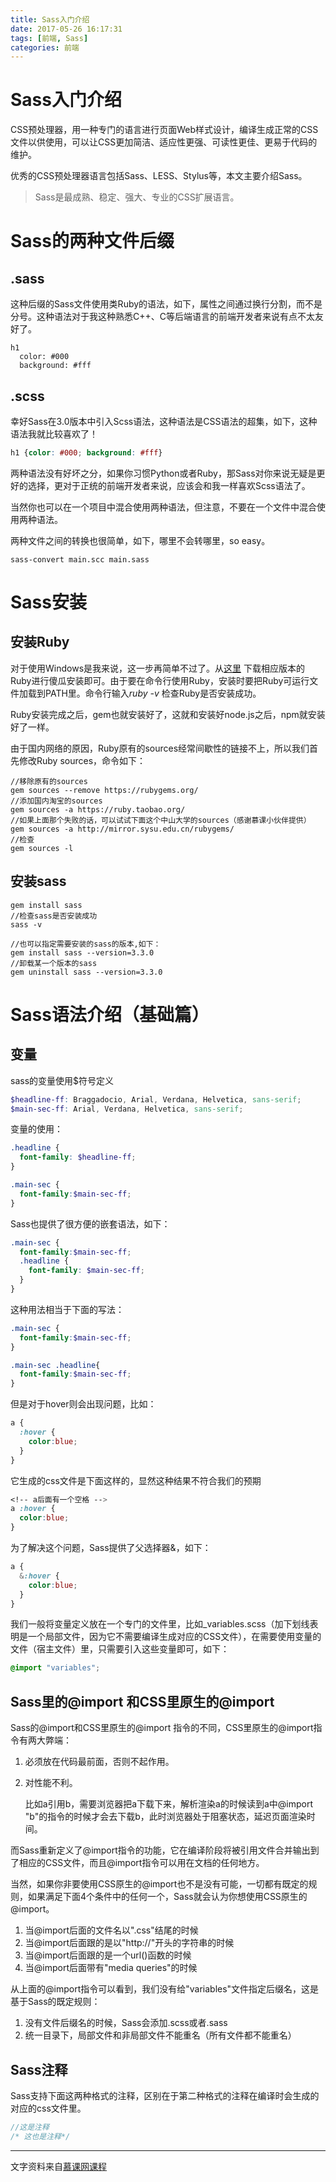 ```yaml
---
title: Sass入门介绍
date: 2017-05-26 16:17:31
tags: [前端, Sass]
categories: 前端
---
```


# Sass入门介绍

CSS预处理器，用一种专门的语言进行页面Web样式设计，编译生成正常的CSS文件以供使用，可以让CSS更加简洁、适应性更强、可读性更佳、更易于代码的维护。

优秀的CSS预处理器语言包括Sass、LESS、Stylus等，本文主要介绍Sass。

> Sass是最成熟、稳定、强大、专业的CSS扩展语言。

<!-- more -->

# Sass的两种文件后缀

## .sass

这种后缀的Sass文件使用类Ruby的语法，如下，属性之间通过换行分割，而不是分号。这种语法对于我这种熟悉C++、C等后端语言的前端开发者来说有点不太友好了。

``` 
h1
  color: #000
  background: #fff
```

## .scss

幸好Sass在3.0版本中引入Scss语法，这种语法是CSS语法的超集，如下，这种语法我就比较喜欢了！
```scss
h1 {color: #000; background: #fff}
```
两种语法没有好坏之分，如果你习惯Python或者Ruby，那Sass对你来说无疑是更好的选择，更对于正统的前端开发者来说，应该会和我一样喜欢Scss语法了。

当然你也可以在一个项目中混合使用两种语法，但注意，不要在一个文件中混合使用两种语法。

两种文件之间的转换也很简单，如下，哪里不会转哪里，so easy。

```
sass-convert main.scc main.sass
```

# Sass安装

## 安装Ruby

对于使用Windows是我来说，这一步再简单不过了。从[这里](https://rubyinstaller.org/downloads/) 下载相应版本的Ruby进行傻瓜安装即可。由于要在命令行使用Ruby，安装时要把Ruby可运行文件加载到PATH里。命令行输入*ruby -v*  检查Ruby是否安装成功。

Ruby安装完成之后，gem也就安装好了，这就和安装好node.js之后，npm就安装好了一样。

由于国内网络的原因，Ruby原有的sources经常间歇性的链接不上，所以我们首先修改Ruby sources，命令如下：

```
//移除原有的sources
gem sources --remove https://rubygems.org/
//添加国内淘宝的sources
gem sources -a https://ruby.taobao.org/
//如果上面那个失败的话，可以试试下面这个中山大学的sources（感谢慕课小伙伴提供）
gem sources -a http://mirror.sysu.edu.cn/rubygems/
//检查
gem sources -l
```

## 安装sass

```
gem install sass
//检查sass是否安装成功
sass -v

//也可以指定需要安装的sass的版本,如下：
gem install sass --version=3.3.0
//卸载某一个版本的sass
gem uninstall sass --version=3.3.0
```

# Sass语法介绍（基础篇）

## 变量

sass的变量使用$符号定义

```scss
$headline-ff: Braggadocio, Arial, Verdana, Helvetica, sans-serif;
$main-sec-ff: Arial, Verdana, Helvetica, sans-serif;
```

变量的使用：

```scss
.headline {
  font-family: $headline-ff;
}

.main-sec {
  font-family:$main-sec-ff;
}
```

Sass也提供了很方便的嵌套语法，如下：

```scss
.main-sec {
  font-family:$main-sec-ff;
  .headline {
    font-family: $main-sec-ff;
  }
}
```

这种用法相当于下面的写法：

```scss
.main-sec {
  font-family:$main-sec-ff;
}

.main-sec .headline{
  font-family:$main-sec-ff;
}
```

但是对于hover则会出现问题，比如：

```scss
a {
  :hover {
    color:blue;
  }
}
```

它生成的css文件是下面这样的，显然这种结果不符合我们的预期

```css
<!-- a后面有一个空格 -->
a :hover { 
  color:blue;
}
```

为了解决这个问题，Sass提供了父选择器&，如下：

```scss
a {
  &:hover {
    color:blue;
  }
}
```

我们一般将变量定义放在一个专门的文件里，比如_variables.scss（加下划线表明是一个局部文件，因为它不需要编译生成对应的CSS文件），在需要使用变量的文件（宿主文件）里，只需要引入这些变量即可，如下：

```scss
@import "variables";
```

## Sass里的@import 和CSS里原生的@import 

Sass的@import和CSS里原生的@import 指令的不同，CSS里原生的@import指令有两大弊端：

1. 必须放在代码最前面，否则不起作用。

2. 对性能不利。

   比如a引用b，需要浏览器把a下载下来，解析渲染a的时候读到a中@import "b"的指令的时候才会去下载b，此时浏览器处于阻塞状态，延迟页面渲染时间。

而Sass重新定义了@import指令的功能，它在编译阶段将被引用文件合并输出到了相应的CSS文件，而且@import指令可以用在文档的任何地方。

当然，如果你非要使用CSS原生的@import也不是没有可能，一切都有既定的规则，如果满足下面4个条件中的任何一个，Sass就会认为你想使用CSS原生的@import。

1. 当@import后面的文件名以".css"结尾的时候
2. 当@import后面跟的是以"http://"开头的字符串的时候
3. 当@import后面跟的是一个url()函数的时候
4. 当@import后面带有"media queries"的时候

从上面的@import指令可以看到，我们没有给"variables"文件指定后缀名，这是基于Sass的既定规则：

1. 没有文件后缀名的时候，Sass会添加.scss或者.sass
2. 统一目录下，局部文件和非局部文件不能重名（所有文件都不能重名）

## Sass注释

Sass支持下面这两种格式的注释，区别在于第二种格式的注释在编译时会生成的对应的css文件里。

```scss
//这是注释
/* 这也是注释*/
```

---

文字资料来自[慕课网课程](http://www.imooc.com/learn/364) 